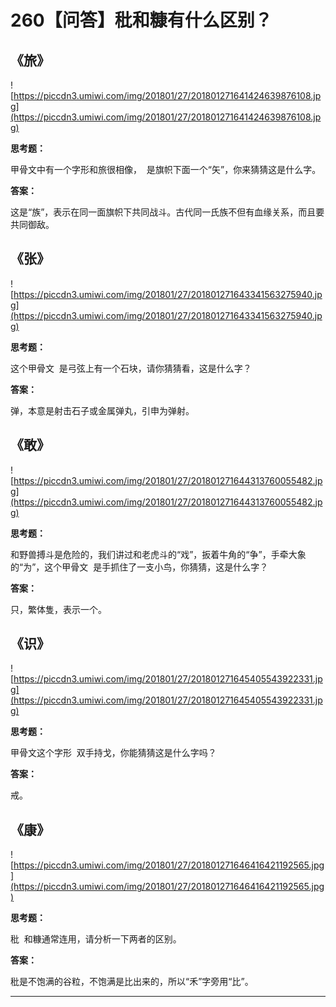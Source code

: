 # 260【问答】秕和糠有什么区别？

## 《旅》

![https://piccdn3.umiwi.com/img/201801/27/201801271641424639876108.jpg](https://piccdn3.umiwi.com/img/201801/27/201801271641424639876108.jpg)

 **思考题：**

甲骨文中有一个字形和旅很相像，  是旗帜下面一个“矢”，你来猜猜这是什么字。

 **答案：**

这是“族”，表示在同一面旗帜下共同战斗。古代同一氏族不但有血缘关系，而且要共同御敌。

## 《张》

![https://piccdn3.umiwi.com/img/201801/27/201801271643341563275940.jpg](https://piccdn3.umiwi.com/img/201801/27/201801271643341563275940.jpg)

 **思考题：**

这个甲骨文  是弓弦上有一个石块，请你猜猜看，这是什么字？

 **答案：**

弹，本意是射击石子或金属弹丸，引申为弹射。

## 《敢》

![https://piccdn3.umiwi.com/img/201801/27/201801271644313760055482.jpg](https://piccdn3.umiwi.com/img/201801/27/201801271644313760055482.jpg)

 **思考题：**

和野兽搏斗是危险的，我们讲过和老虎斗的“戏”，扳着牛角的“争”，手牵大象的“为”，这个甲骨文  是手抓住了一支小鸟，你猜猜，这是什么字？

 **答案：**

只，繁体隻，表示一个。

## 《识》

![https://piccdn3.umiwi.com/img/201801/27/201801271645405543922331.jpg](https://piccdn3.umiwi.com/img/201801/27/201801271645405543922331.jpg)

 **思考题：**

甲骨文这个字形  双手持戈，你能猜猜这是什么字吗？

 **答案：**

戒。

## 《康》

![https://piccdn3.umiwi.com/img/201801/27/201801271646416421192565.jpg](https://piccdn3.umiwi.com/img/201801/27/201801271646416421192565.jpg)

 **思考题：**

秕  和糠通常连用，请分析一下两者的区别。

 **答案：**

秕是不饱满的谷粒，不饱满是比出来的，所以“禾”字旁用“比”。

---
